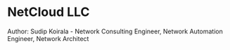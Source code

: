 # NetCloud LLC
Author:
Sudip Koirala - Network Consulting Engineer, Network Automation Engineer, Network Architect
